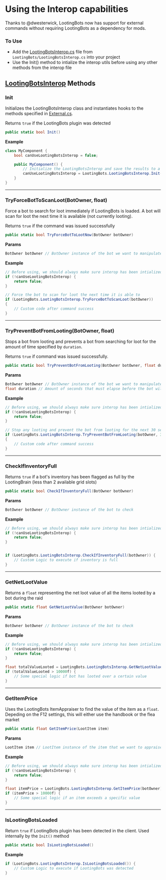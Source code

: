 # Using the Interop capabilities

Thanks to @dwesterwick, LootingBots now has support for external commands without requiring LootingBots as a dependency for mods.

### To Use
- Add the [LootingBotsInterop.cs](https://github.com/Skwizzy/SPT-LootingBots/blob/3.7.1/LootingBots/LootingBots.cs) file from `LootingBots/LootingBotsInterop.cs` into your project 
- Use the Init() method to intialize the interop utils before using any other methods from the interop file


## [LootingBotsInterop](https://github.com/Skwizzy/SPT-LootingBots/blob/3.7.1/LootingBots/LootingBotsInterop.cs) Methods

### Init

Initializes the LootingBotsInterop class and instantiates hooks to the methods specified in [External.cs](https://github.com/Skwizzy/SPT-LootingBots/blob/3.7.1/LootingBots/External.cs). 

Returns `true` if the LootingBots plugin was detected 

```c#
public static bool Init()
```
**Example**
```c#
class MyComponent {
    bool canUseLootingBotsInterop = false;

    public MyComponent() {
        // Initialize the LootingBotsInterop and save the results to a boolean to be used in other methods of the class
        canUseLootingBotsInterop = LootingBots.LootingBotsInterop.Init();
    }
}
```

___
### TryForceBotToScanLoot(BotOwner, float)
Force a bot to search for loot immediately if LootingBots is loaded. A bot will scan for loot the next time it is available (not currently looting). 

Returns `true` if the command was issued successfully

```c#
public static bool TryForceBotToLootNow(BotOwner botOwner)
```

**Params**
```c#
BotOwner botOwner // BotOwner instance of the bot we want to manipulate
```

**Example**
```c#
// Before using, we should always make sure interop has been intialized (see Init())
if (!canUseLootingBotsInterop) {
    return false;
}

// Force the bot to scan for loot the next time it is able to
if (LootingBots.LootingBotsInterop.TryForceBotToScanLoot(botOwner))
{
    // Custom code after command success
}
```
___
### TryPreventBotFromLooting(BotOwner, float)
Stops a bot from looting and prevents a bot from searching for loot for the amount of time specified by `duration`. 

Returns `true` if command was issued successfully.

```c#
public static bool TryPreventBotFromLooting(BotOwner botOwner, float duration)
```

**Params**
```c#
BotOwner botOwner // BotOwner instance of the bot we want to manipulate
float duration // Amount of seconds that must elapse before the bot will be allowed to loot again
```

**Example**
```c#
// Before using, we should always make sure interop has been intialized (see Init())
if (!canUseLootingBotsInterop) {
    return false;
}

// Stop any looting and prevent the bot from looting for the next 30 seconds
if (LootingBots.LootingBotsInterop.TryPreventBotFromLooting(botOwner, 30f))
{
    // Custom code after command success
}
```
___
### CheckIfInventoryFull
Returns `true` if a bot's inventory has been flagged as full by the LootingBrain (less than 2 available grid slots)

```c#
public static bool CheckIfInventoryFull(BotOwner botOwner)
```

**Params**
```c#
BotOwner botOwner // BotOwner instance of the bot to check
```

**Example**
```c#
// Before using, we should always make sure interop has been intialized (see Init())
if (!canUseLootingBotsInterop) {
    return false;
}


if (LootingBots.LootingBotsInterop.CheckIfInventoryFull(botOwner)) {
    // Custom Logic to execute if inventory is full
}
```
___
### GetNetLootValue
Returns a `float` representing the net loot value of all the items looted by a bot during the raid

```c#
public static float GetNetLootValue(BotOwner botOwner)
```

**Params**
```c#
BotOwner botOwner // BotOwner instance of the bot to check
```

**Example**
```c#
// Before using, we should always make sure interop has been intialized (see Init())
if (!canUseLootingBotsInterop) {
    return false;
}

float totalValueLooted = LootingBots.LootingBotsInterop.GetNetLootValue(botOwner);
if (totalValueLooted > 10000f) {
    // Some special logic if bot has looted over a certain value
}
```

___
### GetItemPrice
Uses the LootingBots ItemAppraiser to find the value of the item as a `float`. Depeding on the F12 settings, this will either use the handbook or the flea market

```c#
public static float GetItemPrice(LootItem item)
```

**Params**
```c#
LootItem item // LootItem instance of the item that we want to appraise
```

**Example**
```c#
// Before using, we should always make sure interop has been intialized (see Init())
if (!canUseLootingBotsInterop) {
    return false;
}

float itemPrice = LootingBots.LootingBotsInterop.GetItemPrice(botOwner);
if (itemPrice > 10000f) {
    // Some special logic if an item exceeds a specific value
}
```
___
### IsLootingBotsLoaded
Return `true` if LootingBots plugin has been detected in the client. Used internally by the `Init()` method

```c#
public static bool IsLootingBotsLoaded()
```
**Example**
```c#
if (LootingBots.LootingBotsInterop.IsLootingBotsLoaded()) {
    // Custom Logic to execute if LootingBots was detected
}
```
